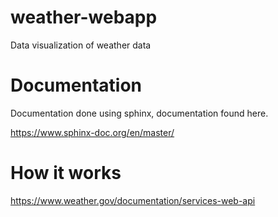 # weather-webapp
 Data visualization of weather data

# Documentation

Documentation done using sphinx, documentation found here.

https://www.sphinx-doc.org/en/master/

# How it works

https://www.weather.gov/documentation/services-web-api